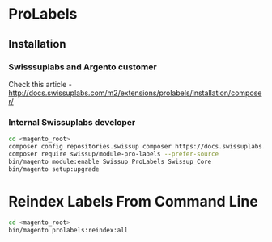 # ProLabels

## Installation

### Swisssuplabs and Argento customer

Check this article - http://docs.swissuplabs.com/m2/extensions/prolabels/installation/composer/

### Internal Swissuplabs developer

```bash
cd <magento_root>
composer config repositories.swissup composer https://docs.swissuplabs.com/packages/
composer require swissup/module-pro-labels --prefer-source
bin/magento module:enable Swissup_ProLabels Swissup_Core
bin/magento setup:upgrade
```

# Reindex Labels From Command Line
```bash
cd <magento_root>
bin/magento prolabels:reindex:all
```
